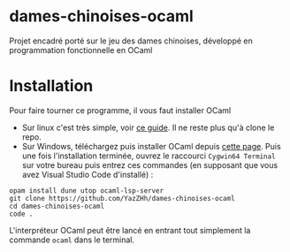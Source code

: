 # dames-chinoises-ocaml
Projet encadré porté sur le jeu des dames chinoises, développé en programmation fonctionnelle en OCaml

# Installation
Pour faire tourner ce programme, il vous faut installer OCaml
- Sur linux c'est très simple, voir [ce guide](https://v2.ocaml.org/docs/install.fr.html#Linux). Il ne reste plus qu'à clone le repo.
- Sur Windows, téléchargez puis installer OCaml depuis [cette page](https://fdopen.github.io/opam-repository-mingw/installation/). Puis une fois l'installation terminée, ouvrez le raccourci `Cygwin64 Terminal` sur votre bureau puis entrez ces commandes (en supposant que vous avez Visual Studio Code d'installé) :
```
opam install dune utop ocaml-lsp-server
git clone https://github.com/YazZHh/dames-chinoises-ocaml
cd dames-chinoises-ocaml
code .
```
L'interpréteur OCaml peut être lancé en entrant tout simplement la commande `ocaml` dans le terminal.
